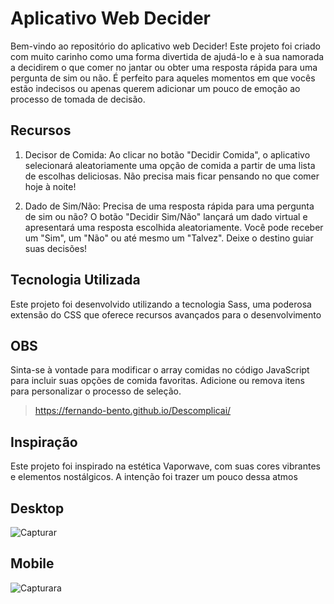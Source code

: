 # Aplicativo Web Decider

Bem-vindo ao repositório do aplicativo web Decider! Este projeto foi criado com muito carinho como uma forma divertida de ajudá-lo e à sua namorada a decidirem o que comer no jantar ou obter uma resposta rápida para uma pergunta de sim ou não. É perfeito para aqueles momentos em que vocês estão indecisos ou apenas querem adicionar um pouco de emoção ao processo de tomada de decisão.

## Recursos

1. Decisor de Comida: Ao clicar no botão "Decidir Comida", o aplicativo selecionará aleatoriamente uma opção de comida a partir de uma lista de escolhas deliciosas. Não precisa mais ficar pensando no que comer hoje à noite!

2. Dado de Sim/Não: Precisa de uma resposta rápida para uma pergunta de sim ou não? O botão "Decidir Sim/Não" lançará um dado virtual e apresentará uma resposta escolhida aleatoriamente. Você pode receber um "Sim", um "Não" ou até mesmo um "Talvez". Deixe o destino guiar suas decisões!

## Tecnologia Utilizada

Este projeto foi desenvolvido utilizando a tecnologia Sass, uma poderosa extensão do CSS que oferece recursos avançados para o desenvolvimento

## OBS

Sinta-se à vontade para modificar o array comidas no código JavaScript para incluir suas opções de comida favoritas. Adicione ou remova itens para personalizar o processo de seleção.

> https://fernando-bento.github.io/Descomplicai/

## Inspiração

Este projeto foi inspirado na estética Vaporwave, com suas cores vibrantes e elementos nostálgicos. A intenção foi trazer um pouco dessa atmos

## Desktop
![Capturar](https://github.com/Fernando-Bento/Descomplicai/assets/98424711/545c50ff-bc35-4927-a6ba-950bd193d2d1)

## Mobile
![Capturara](https://github.com/Fernando-Bento/Descomplicai/assets/98424711/ea385a67-4c05-4ef2-b164-da9db16d4f3e)
